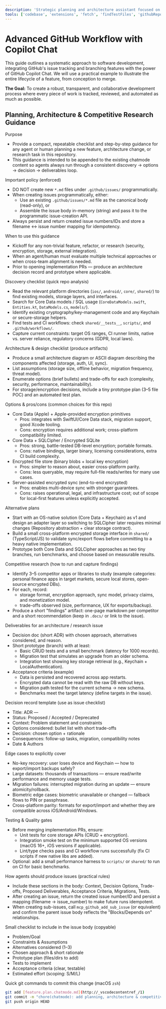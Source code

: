 ```yaml
---
description: 'Strategic planning and architecture assistant focused on thoughtful analysis before implementation. Helps developers understand codebases, clarify requirements, and develop comprehensive implementation strategies.'
tools: ['codebase', 'extensions', 'fetch', 'findTestFiles', 'githubRepo', 'problems', 'search', 'searchResults', 'usages', 'vscodeAPI', 'github']
---
```

# Advanced GitHub Workflow with Copilot Chat

This guide outlines a systematic approach to software development, integrating GitHub's issue tracking and branching features with the power of GitHub Copilot Chat. We will use a practical example to illustrate the entire lifecycle of a feature, from conception to merge.

**The Goal:** To create a robust, transparent, and collaborative development process where every piece of work is tracked, reviewed, and automated as much as possible.

## Planning, Architecture & Competitive Research Guidance

Purpose
- Provide a compact, repeatable checklist and step-by-step guidance for any agent or human planning a new feature, architecture change, or research task in this repository.
- This guidance is intended to be appended to the existing chatmode content so agents always run through a consistent discovery → options → decision → deliverables loop.

Important policy (enforced)
- DO NOT create new `*.md` files under `.github/issues/` programmatically.
- When creating issues programmatically, either:
  - Use an existing `.github/issues/*.md` file as the canonical body (read-only), or
  - Assemble the issue body in-memory (string) and pass it to the programmatic issue-creation API.
- Always persist and return created issue numbers/IDs and store a filename ↔ issue number mapping for idempotency.

When to use this guidance
- Kickoff for any non-trivial feature, refactor, or research (security, encryption, storage, external integration).
- When an agent/human must evaluate multiple technical approaches or when cross-team alignment is needed.
- Prior to opening implementation PRs — produce an architecture decision record and prototype where applicable.

Discovery checklist (quick repo analysis)
- Read the relevant platform directories (`ios/`, `android/`, `core/`, `shared/`) to find existing models, storage layers, and interfaces.
- Search for Core Data models / SQL usage (`CoreDataModels.swift`, `Entities.kt`, `DataModels.cs`, `models/`).
- Identify existing cryptography/key-management code and any Keychain or secure-storage helpers.
- Find tests and CI workflows: check `shared/__tests__`, `scripts/`, and `.github/workflows/`.
- Capture current constraints: target OS ranges, CI runner limits, native vs. server reliance, regulatory concerns (GDPR, local laws).

Architecture & design checklist (produce artifacts)
- Produce a small architecture diagram or ASCII diagram describing the components affected (storage, auth, UI, sync).
- List assumptions (storage size, offline behavior, migration frequency, threat model).
- Enumerate options (brief bullets) and trade-offs for each (complexity, security, performance, maintainability).
- For storage/encryption decisions, include a tiny prototype plan (3–5 file POC) and an automated test plan.

Options & pros/cons (common choices for this repo)
- Core Data (Apple) + Apple-provided encryption primitives
  - Pros: integrates with SwiftUI/Core Data stack, migration support, good Xcode tooling.
  - Cons: encryption requires additional work; cross-platform compatibility limited.
- Core Data + SQLCipher / Encrypted SQLite
  - Pros: strong, battle-tested DB-level encryption; portable formats.
  - Cons: native bindings, larger binary, licensing considerations, extra CI build complexity.
- Encrypted file store (binary blobs + local key encryption)
  - Pros: simpler to reason about, easier cross-platform parity.
  - Cons: less queryable, may require full-file reads/writes for many use cases.
- Server-assisted encrypted sync (end-to-end encrypted)
  - Pros: enables multi-device sync with stronger guarantees.
  - Cons: raises operational, legal, and infrastructure cost; out of scope for local-first features unless explicitly accepted.

Alternative plans
- Start with an OS-native solution (Core Data + Keychain) as v1 and design an adapter layer so switching to SQLCipher later requires minimal changes (Repository abstraction + clear storage contract).
- Build a small cross-platform encrypted storage interface in `shared/` (TypeScript/JS) to validate sync/export flows before committing to a heavy native implementation.
- Prototype both Core Data and SQLCipher approaches as two tiny branches, run benchmarks, and choose based on measurable results.

Competitive research (how to run and capture findings)
- Identify 3–5 competitor apps or libraries to study (example categories: personal finance apps in target markets, secure local stores, open-source encrypted DBs).
- For each, record:
  - storage format, encryption approach, sync model, privacy claims, and monetization model.
  - trade-offs observed (size, performance, UX for exports/backup).
- Produce a short "findings" artifact: one-page markdown per competitor and a short recommendation (keep in `.docs/` or link to the issue).

Deliverables for an architecture / research issue
- Decision doc (short ADR) with chosen approach, alternatives considered, and reason.
- Short prototype (branch) with at least:
  - Basic CRUD tests and a small benchmark (latency for 1000 records).
  - Migration test that simulates an upgrade from an older schema.
  - Integration test showing key storage retrieval (e.g., Keychain + LocalAuthentication).
- Acceptance criteria (example)
  - Data is persisted and recovered across app restarts.
  - Encrypted data cannot be read with the raw DB without keys.
  - Migration path tested for the current schema → new schema.
  - Benchmarks meet the target latency (define targets in the issue).

Decision record template (use as issue checklist)
- Title: ADR — <concise decision title>
- Status: Proposed / Accepted / Deprecated
- Context: Problem statement and constraints
- Options considered: bullet list with short trade-offs
- Decision: chosen option + rationale
- Consequences: follow-up tasks, migration, compatibility notes
- Date & Authors

Edge cases to explicitly cover
- No-key recovery: user loses device and Keychain — how to export/import backups safely?
- Large datasets: thousands of transactions — ensure read/write performance and memory usage tests.
- Migration failures: interrupted migration during an update — ensure atomicity/rollback.
- Biometric edge cases: biometric unavailable or changed — fallback flows to PIN or passphrase.
- Cross-platform parity: formats for export/import and whether they are compatible across iOS/Android/Windows.

Testing & Quality gates
- Before merging implementation PRs, ensure:
  - Unit tests for core storage APIs (CRUD + encryption).
  - Integration smoke test on the minimum supported OS versions (macOS 16+, iOS versions if applicable).
  - Lint/type checks pass and CI workflow runs successfully (fix CI scripts if new native libs are added).
- Optional: add a small performance harness to `scripts/` or `shared/` to run on CI for basic benchmarks.

How agents should produce issues (practical rules)
- Include these sections in the body: Context, Decision Options, Trade-offs, Proposed Deliverables, Acceptance Criteria, Migrations, Tests.
- After creating an issue, return the created issue number/ID and persist a mapping (filename -> issue_number) to make future runs idempotent.
- When creating sub-issues, call `mcp_github_add_sub_issue` (or equivalent) and confirm the parent issue body reflects the "Blocks/Depends on" relationships.

Small checklist to include in the issue body (copyable)
- Problem/Goal
- Constraints & Assumptions
- Alternatives considered (1–3)
- Chosen approach & short rationale
- Prototype plan (files/dirs to add)
- Tests to implement
- Acceptance criteria (clear, testable)
- Estimated effort (scoping: S/M/L)

Quick git commands to commit this change (macOS `zsh`)
```bash
git add [feature.plan.chatmode.md](http://_vscodecontentref_/1)
git commit -m "chore(chatmode): add planning, architecture & competitive research guidance"
git push origin HEAD
```
